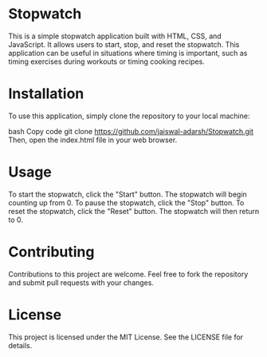 # Stopwatch

This is a simple stopwatch application built with HTML, CSS, and JavaScript. It allows users to start, stop, and reset the stopwatch. This application can be useful in situations where timing is important, such as timing exercises during workouts or timing cooking recipes.

# Installation
To use this application, simply clone the repository to your local machine:

bash
Copy code
git clone https://github.com/jaiswal-adarsh/Stopwatch.git
Then, open the index.html file in your web browser.

# Usage
To start the stopwatch, click the "Start" button. The stopwatch will begin counting up from 0. To pause the stopwatch, click the "Stop" button. To reset the stopwatch, click the "Reset" button. The stopwatch will then return to 0.

# Contributing
Contributions to this project are welcome. Feel free to fork the repository and submit pull requests with your changes.

# License
This project is licensed under the MIT License. See the LICENSE file for details.
